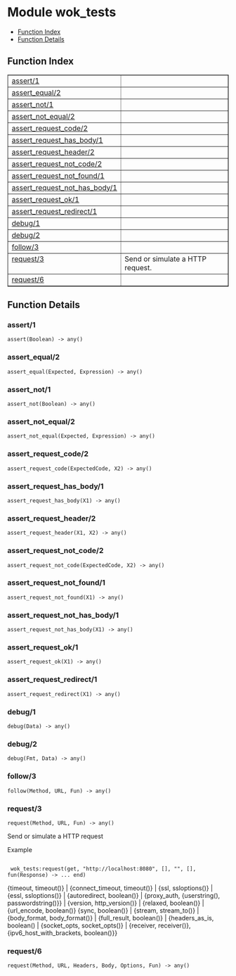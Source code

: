 

# Module wok_tests #
* [Function Index](#index)
* [Function Details](#functions)

<a name="index"></a>

## Function Index ##


<table width="100%" border="1" cellspacing="0" cellpadding="2" summary="function index"><tr><td valign="top"><a href="#assert-1">assert/1</a></td><td></td></tr><tr><td valign="top"><a href="#assert_equal-2">assert_equal/2</a></td><td></td></tr><tr><td valign="top"><a href="#assert_not-1">assert_not/1</a></td><td></td></tr><tr><td valign="top"><a href="#assert_not_equal-2">assert_not_equal/2</a></td><td></td></tr><tr><td valign="top"><a href="#assert_request_code-2">assert_request_code/2</a></td><td></td></tr><tr><td valign="top"><a href="#assert_request_has_body-1">assert_request_has_body/1</a></td><td></td></tr><tr><td valign="top"><a href="#assert_request_header-2">assert_request_header/2</a></td><td></td></tr><tr><td valign="top"><a href="#assert_request_not_code-2">assert_request_not_code/2</a></td><td></td></tr><tr><td valign="top"><a href="#assert_request_not_found-1">assert_request_not_found/1</a></td><td></td></tr><tr><td valign="top"><a href="#assert_request_not_has_body-1">assert_request_not_has_body/1</a></td><td></td></tr><tr><td valign="top"><a href="#assert_request_ok-1">assert_request_ok/1</a></td><td></td></tr><tr><td valign="top"><a href="#assert_request_redirect-1">assert_request_redirect/1</a></td><td></td></tr><tr><td valign="top"><a href="#debug-1">debug/1</a></td><td></td></tr><tr><td valign="top"><a href="#debug-2">debug/2</a></td><td></td></tr><tr><td valign="top"><a href="#follow-3">follow/3</a></td><td></td></tr><tr><td valign="top"><a href="#request-3">request/3</a></td><td> 
Send or simulate a HTTP request.</td></tr><tr><td valign="top"><a href="#request-6">request/6</a></td><td></td></tr></table>


<a name="functions"></a>

## Function Details ##

<a name="assert-1"></a>

### assert/1 ###

`assert(Boolean) -> any()`

<a name="assert_equal-2"></a>

### assert_equal/2 ###

`assert_equal(Expected, Expression) -> any()`

<a name="assert_not-1"></a>

### assert_not/1 ###

`assert_not(Boolean) -> any()`

<a name="assert_not_equal-2"></a>

### assert_not_equal/2 ###

`assert_not_equal(Expected, Expression) -> any()`

<a name="assert_request_code-2"></a>

### assert_request_code/2 ###

`assert_request_code(ExpectedCode, X2) -> any()`

<a name="assert_request_has_body-1"></a>

### assert_request_has_body/1 ###

`assert_request_has_body(X1) -> any()`

<a name="assert_request_header-2"></a>

### assert_request_header/2 ###

`assert_request_header(X1, X2) -> any()`

<a name="assert_request_not_code-2"></a>

### assert_request_not_code/2 ###

`assert_request_not_code(ExpectedCode, X2) -> any()`

<a name="assert_request_not_found-1"></a>

### assert_request_not_found/1 ###

`assert_request_not_found(X1) -> any()`

<a name="assert_request_not_has_body-1"></a>

### assert_request_not_has_body/1 ###

`assert_request_not_has_body(X1) -> any()`

<a name="assert_request_ok-1"></a>

### assert_request_ok/1 ###

`assert_request_ok(X1) -> any()`

<a name="assert_request_redirect-1"></a>

### assert_request_redirect/1 ###

`assert_request_redirect(X1) -> any()`

<a name="debug-1"></a>

### debug/1 ###

`debug(Data) -> any()`

<a name="debug-2"></a>

### debug/2 ###

`debug(Fmt, Data) -> any()`

<a name="follow-3"></a>

### follow/3 ###

`follow(Method, URL, Fun) -> any()`

<a name="request-3"></a>

### request/3 ###

`request(Method, URL, Fun) -> any()`


Send or simulate a HTTP request

Example

```

 wok_tests:request(get, "http://localhost:8080", [], "", [], fun(Response) -> ... end)
```

{timeout, timeout()} | {connect_timeout, timeout()} | {ssl, ssloptions()} | {essl, ssloptions()} | {autoredirect, boolean()} | {proxy_auth, {userstring(), passwordstring()}} | {version, http_version()} | {relaxed, boolean()} | {url_encode, boolean()}
{sync, boolean()} | {stream, stream_to()} | {body_format, body_format()} | {full_result, boolean()} | {headers_as_is, boolean() | {socket_opts, socket_opts()} | {receiver, receiver()}, {ipv6_host_with_brackets, boolean()}}

<a name="request-6"></a>

### request/6 ###

`request(Method, URL, Headers, Body, Options, Fun) -> any()`

